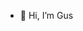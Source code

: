 - 👋 Hi, I’m Gus

<!---
Gus887/Gus887 is a ✨ special ✨ repository because its `README.md` (this file) appears on your GitHub profile.
You can click the Preview link to take a look at your changes.
--->
